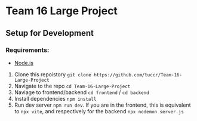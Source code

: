 # Team 16 Large Project
## Setup for Development
### Requirements: 
- [Node.js](https://nodejs.org/en)
1) Clone this repoistory `git clone https://github.com/tuccr/Team-16-Large-Project`
2) Navigate to the repo `cd Team-16-Large-Project`
3) Naviage to frontend/backend `cd frontend` / `cd backend`
4) Install dependencies `npm install`
5) Run dev server `npm run dev`. If you are in the frontend, this is equivalent to `npx vite`, and respectively for the backend `npx nodemon server.js`
